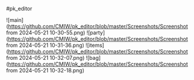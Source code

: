 #pk_editor

![main](https://github.com/CMIW/pk_editor/blob/master/Screenshots/Screenshot from 2024-05-21 10-30-55.png)
![party](https://github.com/CMIW/pk_editor/blob/master/Screenshots/Screenshot from 2024-05-21 10-31-36.png)
![items](https://github.com/CMIW/pk_editor/blob/master/Screenshots/Screenshot from 2024-05-21 10-32-07.png)
![bag](https://github.com/CMIW/pk_editor/blob/master/Screenshots/Screenshot from 2024-05-21 10-32-18.png)
